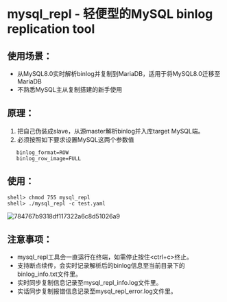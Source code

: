 # mysql_repl - 轻便型的MySQL binlog replication tool

## 使用场景：
- 从MySQL8.0实时解析binlog并复制到MariaDB，适用于将MySQL8.0迁移至MariaDB
- 不熟悉MySQL主从复制搭建的新手使用

## 原理：
1) 把自己伪装成slave，从源master解析binlog并入库target MySQL端。
2) 必须按照如下要求设置MySQL这两个参数值
```
   binlog_format=ROW
   binlog_row_image=FULL
```

## 使用：
```
shell> chmod 755 mysql_repl
shell> ./mysql_repl -c test.yaml
```
![784767b9318df117322a6c8d51026a9](https://github.com/hcymysql/mysql_repl/assets/19261879/8e7c52b9-50c5-4108-814a-1389ae496f31)

## 注意事项：
- mysql_repl工具会一直运行在终端，如需停止按住<ctrl+c>终止。
- 支持断点续传，会实时记录解析后的binlog信息至当前目录下的binlog_info.txt文件里。
- 实时同步复制信息记录至mysql_repl_info.log文件里。
- 实话同步复制报错信息记录至mysql_repl_error.log文件里。
